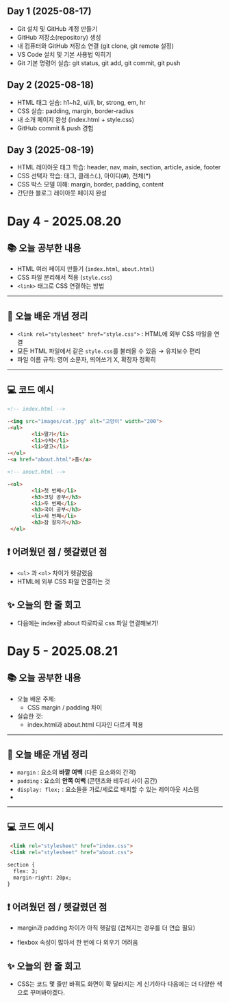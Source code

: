 ## Day 1 (2025-08-17)
- Git 설치 및 GitHub 계정 만들기
- GitHub 저장소(repository) 생성
- 내 컴퓨터와 GitHub 저장소 연결 (git clone, git remote 설정)
- VS Code 설치 및 기본 사용법 익히기
- Git 기본 명령어 실습: git status, git add, git commit, git push

## Day 2 (2025-08-18)
- HTML 태그 실습: h1~h2, ul/li, br, strong, em, hr
- CSS 실습: padding, margin, border-radius
- 내 소개 페이지 완성 (index.html + style.css)
- GitHub commit & push 경험

## Day 3 (2025-08-19)
- HTML 레이아웃 태그 학습: header, nav, main, section, article, aside, footer
- CSS 선택자 학습: 태그, 클래스(.), 아이디(#), 전체(*)
- CSS 박스 모델 이해: margin, border, padding, content
- 간단한 블로그 레이아웃 페이지 완성

# Day 4 - 2025.08.20

## 📚 오늘 공부한 내용
- HTML 여러 페이지 만들기 (`index.html`, `about.html`)
- CSS 파일 분리해서 적용 (`style.css`)
- `<link>` 태그로 CSS 연결하는 방법

---

## 🧠 오늘 배운 개념 정리
- `<link rel="stylesheet" href="style.css">` : HTML에 외부 CSS 파일을 연결
- 모든 HTML 파일에서 같은 `style.css`를 불러올 수 있음 → 유지보수 편리
- 파일 이름 규칙: 영어 소문자, 띄어쓰기 X, 확장자 정확히

---

## 💻 코드 예시
```html
<!-- index.html -->

-<img src="images/cat.jpg" alt="고양이" width="200">
-<ul>
        <li>딸기</li>
        <li>수박</li>
        <li>망고</li>
-</ul>
-<a href="about.html">홈</a>

<!-- anout.html -->

-<ol>
        <li>첫 번째</li>
        <h3>코딩 공부</h3>
        <li>두 번째</li>
        <h3>국어 공부</h3>
        <li>세 번째</li>
        <h3>잠 잘자기</h3>
 </ol>

```

## ❗ 어려웠던 점 / 헷갈렸던 점

- `<ul>` 과 `<ol>` 차이가 헷갈렸음
- HTML에 외부 CSS 파일 연결하는 것

## ✨ 오늘의 한 줄 회고

- 다음에는 index랑 about 따로따로 css 파일 연결해보기!

# Day 5 - 2025.08.21

## 📚 오늘 공부한 내용
- 오늘 배운 주제:
  - CSS margin / padding 차이
- 실습한 것:
  - index.html과 about.html 디자인 다르게 적용


---

## 🧠 오늘 배운 개념 정리
- `margin` : 요소의 **바깥 여백** (다른 요소와의 간격)
- `padding` : 요소의 **안쪽 여백** (콘텐츠와 테두리 사이 공간)
- `display: flex;` : 요소들을 가로/세로로 배치할 수 있는 레이아웃 시스템
- 

---

## 💻 코드 예시
```html
 <link rel="stylesheet" href="index.css">
 <link rel="stylesheet" href="about.css">

section {
  flex: 3;
  margin-right: 20px;
}
```

## ❗ 어려웠던 점 / 헷갈렸던 점

- margin과 padding 차이가 아직 헷갈림 (겹쳐지는 경우를 더 연습 필요)

- flexbox 속성이 많아서 한 번에 다 외우기 어려움

## ✨ 오늘의 한 줄 회고

- CSS는 코드 몇 줄만 바꿔도 화면이 확 달라지는 게 신기하다 다음에는 더 다양한 색으로 꾸며봐야겠다.



